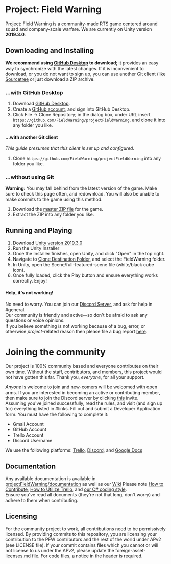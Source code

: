 # Project: Field Warning
Project: Field Warning is a community-made RTS game centered around squad and company-scale warfare.
We are currently on Unity version **2019.3.0**.

## Downloading and Installing
**We recommend using [GitHub Desktop](https://desktop.github.com) to download**;
it provides an easy way to synchronize with the latest changes. If it is
inconvenient to download, or you do not want to sign up, you can use another
Git client (like [Sourcetree](https://www.atlassian.com/software/sourcetree) or
just download a ZIP archive.

### ...with GitHub Desktop
1. Download [GitHub Desktop](https://desktop.github.com).
2. Create a [GitHub account](https://github.com/join), and sign into GitHub
   Desktop.
3. Click File → Clone Repository; in the dialog box, under URL insert
   `https://github.com/FieldWarning/projectFieldWarning`. and clone it into any folder you like.

#### ...with another Git client
*This guide presumes that this client is set up and configured.*

1. Clone `https://github.com/FieldWarning/projectFieldWarning` into any folder you like.

### ...without using Git
**Warning:** You may fall behind from the latest version of the game. Make sure
to check this page often, and redownload. You will also be unable to make commits to the game using this method.

1. Download the [master ZIP file](https://github.com/FieldWarning/projectFieldWarning/archive/master.zip) for the game.
2. Extract the ZIP into any folder you like.

## Running and Playing
1. Download [Unity version 2019.3.0](https://unity3d.com/get-unity/download/archive)
2. Run the Unity Installer
3. Once the Installer finishes, open Unity, and click "Open" in the top right.
4. Navigate to [Clone Destination Folder](https://github.com/FieldWarning/projectFieldWarning/tree/master/src/FieldWarning), and select the FieldWarning folder.
5. In Unity, open the Scene/full-featured-scene file (white/black cube icon).
6. Once fully loaded, click the Play button and ensure everything works correctly. Enjoy!

#### Help, it's not working!
No need to worry. You can join our [Discord Server](https://discord.gg/ExQtQX4), and ask for help in #general.  
Our community is friendly and active—so don't be afraid to ask any questions or voice opinions.  
If you believe something is not working because of a bug, error, or otherwise *project*-related reason then please file a bug report [here](https://github.com/FieldWarning/projectFieldWarning/issues).

# Joining the community
Our project is 100% community based and everyone contributes on their own time. Without the staff, contributors, and members, this project would not have gotten this far. Thank you, *everyone*, for all your support.  

*Anyone* is welcome to join and new-comers will be welcomed with open arms. If you are interested in becoming an active or contributing member, then make sure to join the Discord server by clicking [this](https://discord.gg/ExQtQX4) invite.  
Assuming you've joined successfully, read the rules, and visit (and sign up for) everything listed in #links. Fill out and submit a Developer Application form. You must have the following to complete it:
- Gmail Account
- GitHub Account
- Trello Account
- Discord Username

We use the following platforms: [Trello](https://www.trello.com), [Discord](https://www.discordapp.com), and [Google Docs](https://docs.google.com)

## Documentation
Any available documentation is available in [projectFieldWarning/documentation](https://github.com/FieldWarning/projectFieldWarning/tree/master/documentation) as well as our [Wiki](https://github.com/FieldWarning/projectFieldWarning/wiki)
Please note [How to Contribute](https://github.com/FieldWarning/projectFieldWarning/tree/master/documentation/HOW_TO_CONTRIBUTE.md), [How to Utilize Trello](https://github.com/FieldWarning/projectFieldWarning/blob/master/documentation/TRELLO.md), and [our C# coding style](https://github.com/FieldWarning/projectFieldWarning/blob/master/documentation/coding-style.md).  
Ensure you've read all documents (they're not that long, don't worry) and adhere to them when contributing.

## Licensing
For the community project to work, all contributions need to be permissively licensed. By providing commits to this repository, you are licensing your contribution to the PFW contributors and the rest of the world under APv2 (see LICENSE file).
If your commit contains files which you cannot or will not license to us under the APv2, please update the foreign-asset-licenses.md file. For code files, a notice in the header is required.
